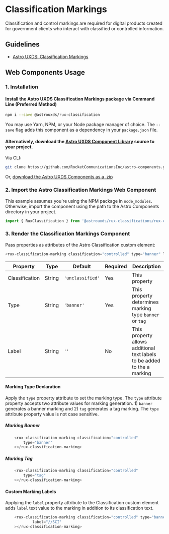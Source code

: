 # Classification Markings

Classification and control markings are required for digital products created for government clients who interact with classified or controlled information.

## Guidelines

- [Astro UXDS: Classification Markings](https://www.astrouxds.com/components/readme/)


## Web Components Usage

### 1. Installation

#### Install the Astro UXDS Classification Markings package via Command Line (Preferred Method)

```sh
npm i --save @astrouxds/rux-classification
```

You may use Yarn, NPM, or your Node package manager of choice. The `--save` flag adds this component as a dependency in your `package.json` file.

#### **Alternatively**, download the [Astro UXDS Component Library](https://github.com/RocketCommunicationsInc/astro-components/src/master/) source to your project.

Via CLI:

```sh
git clone https://github.com/RocketCommunicationsInc/astro-components.git
```

Or, [download the Astro UXDS Components as a .zip](https://github.com/RocketCommunicationsInc/astro-components/archive/master.zip)

### 2. Import the Astro Classification Markings Web Component

This example assumes you're using the NPM package in `node_modules`. Otherwise, import the component using the path to the Astro Components directory in your project.

```javascript
import { RuxClassification } from '@astrouxds/rux-classifications/rux-classification.js';
```

### 3. Render the Classification Markings Component

Pass properties as attributes of the Astro Classification custom element:

```javascript
<rux-classification-marking classification="controlled" type="banner" label=""></rux-classification-marking>
```

| Property       	| Type   	| Default  	| Required 	| Description 	|
|----------------	|--------	|----------	|----------	|-------------	|
| Classification 	| String 	| `'unclassified'`         	| Yes      	| This property            	|
| Type           	| String 	| `'banner'` 	| Yes      	| This property determines marking type `banner` or `tag`            	|
| Label         	| String 	| `''` 	| No      	| This property allows additional text labels to be added to the a marking           	|



#### Marking Type Declaration
 Apply the ```type``` property attribute to set the marking type. The `type` attribute property accepts two attribute values for marking generation. 1) `banner` generates a banner marking and 2) `tag` generates a tag marking. The ```type``` attribute property value is not case sensitive.

##### Marking Banner
```javascript
	<rux-classification-marking classification="controlled"
		type="banner"	
	></rux-classification-marking>
```

##### Marking Tag
```javascript
	<rux-classification-marking classification="controlled"
		type="tag"		
	></rux-classification-marking>
```

#### Custom Marking Labels
Applying the `label` property attribute to the Classification custom element adds `label` text value to the marking in addition to its classification text.

```javascript
	<rux-classification-marking classification="controlled" type="banner"
			label="//SCI"
	></rux-classification-marking>

```